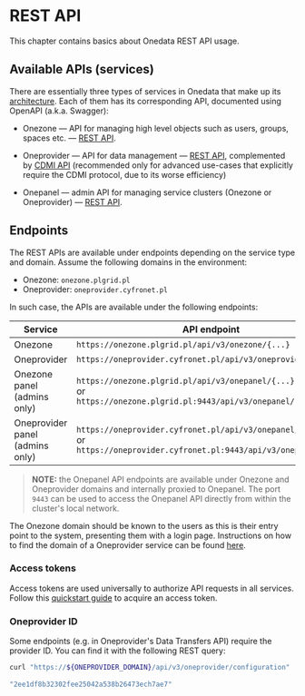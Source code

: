 # REST API

This chapter contains basics about Onedata REST API usage.

## Available APIs (services)

There are essentially three types of services in Onedata that make up its [architecture][1].
Each of them has its corresponding API, documented using OpenAPI (a.k.a. Swagger):

* Onezone — API for managing high level objects such as users, groups, spaces etc. —
  [REST API][2].

* Oneprovider — API for data management — [REST API][3],
  complemented by [CDMI API][4] (recommended only for advanced use-cases
  that explicitly require the CDMI protocol, due to its worse efficiency)

* Onepanel — admin API for managing service clusters (Onezone or Oneprovider) —
  [REST API][5].

## Endpoints

The REST APIs are available under endpoints depending on the service type and domain.
Assume the following domains in the environment:

* Onezone: `onezone.plgrid.pl`
* Oneprovider: `oneprovider.cyfronet.pl`

In such case, the APIs are available under the following endpoints:

| Service                         | API endpoint                                                                                                                          |
| ------------------------------- | ------------------------------------------------------------------------------------------------------------------------------------- |
| Onezone                         | `https://onezone.plgrid.pl/api/v3/onezone/{...}`                                                                                      |
| Oneprovider                     | `https://oneprovider.cyfronet.pl/api/v3/oneprovider/{...}`                                                                            |
| Onezone panel (admins only)     | `https://onezone.plgrid.pl/api/v3/onepanel/{...}` <br /> or <br /> `https://onezone.plgrid.pl:9443/api/v3/onepanel/{...}`             |
| Oneprovider panel (admins only) | `https://oneprovider.cyfronet.pl/api/v3/onepanel/{...}` <br /> or <br /> `https://oneprovider.cyfronet.pl:9443/api/v3/onepanel/{...}` |

> **NOTE:** the Onepanel API endpoints are available under Onezone and Oneprovider
> domains and internally proxied to Onepanel. The port `9443` can be used to
> access the Onepanel API directly from within the cluster's local network.

The Onezone domain should be known to the users as this is their entry point
to the system, presenting them with a login page. Instructions on how to find
the domain of a Oneprovider service can be found [here][6].

### Access tokens

Access tokens are used universally to authorize API requests in all services.
Follow this [quickstart guide][7] to acquire an access token.

### Oneprovider ID

Some endpoints (e.g. in Oneprovider's Data Transfers API) require the provider
ID. You can find it with the following REST query:

```bash
curl "https://${ONEPROVIDER_DOMAIN}/api/v3/oneprovider/configuration" | jq .providerId
     
"2ee1df8b32302fee25042a538b26473ech7ae7"
```

[1]: ../intro.md#architecture

[2]: https://onedata.org/#/home/api/stable/onezone

[3]: https://onedata.org/#/home/api/stable/oneprovider

[4]: cdmi.md

[5]: https://onedata.org/#/home/api/stable/onepanel

[6]: data.md#oneprovider-domain

[7]: ./tokens.md#access-token-quickstart
